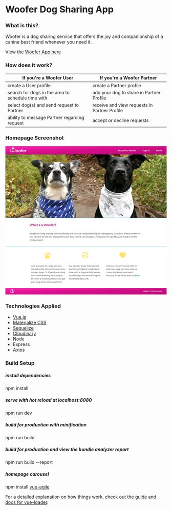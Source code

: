 # Woofer Dog Sharing App

### What is this?

Woofer is a dog sharing service that offers the joy and companionship of a canine best friend whenever you need it.

View the [Woofer App here](https://woofer-2018.herokuapp.com/)

### How does it work?

If you're a Woofer User                           | If you're a Woofer Partner
------------------------------------------------- | ----------------------------------
create a User profile                             | create a Partner profile
search for dogs in the area to schedule time with | add your dog to share in Partner Profile
select dog(s) and send request to Partner         | receive and view requests in Partner Profile
ability to message Partner regarding request      | accept or decline requests

### Homepage Screenshot

![Woofer Homepage](woofer_client/src/assets/images/screenshot_home.jpg)


### Technologies Applied

* [Vue.js](https://vuejs.org/)
* [Materialize CSS](https://materializecss.com/)
* [Sequelize](http://docs.sequelizejs.com/)
* [Cloudinary](https://cloudinary.com/)
* Node
* Express
* Axios


### Build Setup

##### install dependencies
npm install

##### serve with hot reload at localhost:8080
npm run dev

##### build for production with minification
npm run build

##### build for production and view the bundle analyzer report
npm run build --report

##### homepage carousel
npm install [vue-agile](https://github.com/lukaszflorczak/vue-agile)


For a detailed explanation on how things work, check out the [guide](http://vuejs-templates.github.io/webpack/) and [docs for vue-loader](http://vuejs.github.io/vue-loader).
